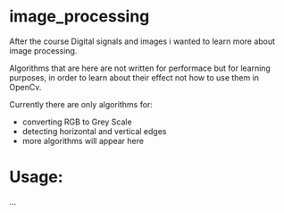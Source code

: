 # image_processing
After the course Digital signals and images i wanted to learn more about image processing.

Algorithms that are here are not written for performace but for learning purposes, in order to learn about their effect not how to use them in OpenCv.

Currently there are only algorithms for:
* converting RGB to Grey Scale
* detecting horizontal and vertical edges
* more algorithms will appear here

# Usage:
...


